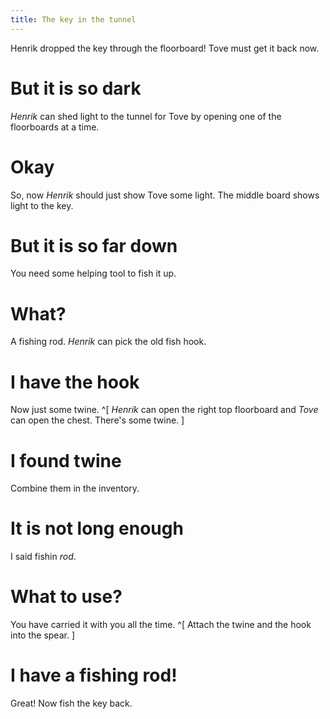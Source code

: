 ```yaml
---
title: The key in the tunnel
---
```


Henrik dropped the key through the floorboard! Tove must get it back now.

# But it is so dark
*Henrik* can shed light to the tunnel for Tove by opening one of the floorboards at a time.

# Okay
So, now *Henrik* should just show Tove some light. The middle board shows light to the key.

# But it is so far down
You need some helping tool to fish it up.

# What?
A fishing rod. *Henrik* can pick the old fish hook.

# I have the hook
Now just some twine. ^[ *Henrik* can open the right top floorboard and *Tove* can open the chest. There's some twine. ]

# I found twine
Combine them in the inventory.

# It is not long enough
I said fishin *rod*.

# What to use?
You have carried it with you all the time. ^[ Attach the twine and the hook into the spear. ]

# I have a fishing rod!
Great! Now fish the key back.
